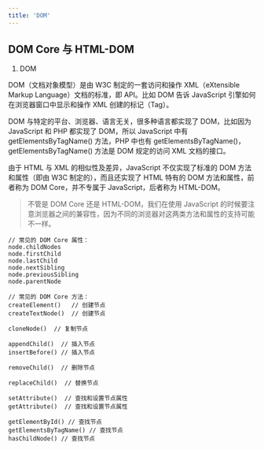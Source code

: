 ```yaml
---
title: 'DOM'
---
```


## DOM Core 与 HTML-DOM

1. DOM

DOM（文档对象模型）是由 W3C 制定的一套访问和操作 XML（eXtensible Markup Language）文档的标准，即 API。比如 DOM 告诉 JavaScript 引擎如何在浏览器窗口中显示和操作 XML 创建的标记（Tag）。

DOM 与特定的平台、浏览器、语言无关，很多种语言都实现了 DOM，比如因为 JavaScript 和 PHP 都实现了 DOM，所以 JavaScript 中有 getElementsByTagName() 方法，PHP 中也有 getElementsByTagName()，getElementsByTagName() 方法是 DOM 规定的访问 XML 文档的接口。

由于 HTML 与 XML 的相似性及差异，JavaScript 不仅实现了标准的 DOM 方法和属性（即由 W3C 制定的），而且还实现了 HTML 特有的 DOM 方法和属性，前者称为 DOM Core，并不专属于 JavaScript，后者称为 HTML-DOM。

> 不管是 DOM Core 还是 HTML-DOM，我们在使用 JavaScript 的时候要注意浏览器之间的兼容性，因为不同的浏览器对这两类方法和属性的支持可能不一样。

```
// 常见的 DOM Core 属性：
node.childNodes
node.firstChild
node.lastChild
node.nextSibling
node.previousSibling
node.parentNode

// 常见的 DOM Core 方法：
createElement()   // 创建节点
createTextNode()  // 创建节点

cloneNode()  // 复制节点

appendChild()  // 插入节点
insertBefore() // 插入节点

removeChild()  // 删除节点

replaceChild()  // 替换节点

setAttribute()  // 查找和设置节点属性
getAttribute()  // 查找和设置节点属性

getElementById() // 查找节点
getElementsByTagName() // 查找节点
hasChildNode() // 查找节点
```
